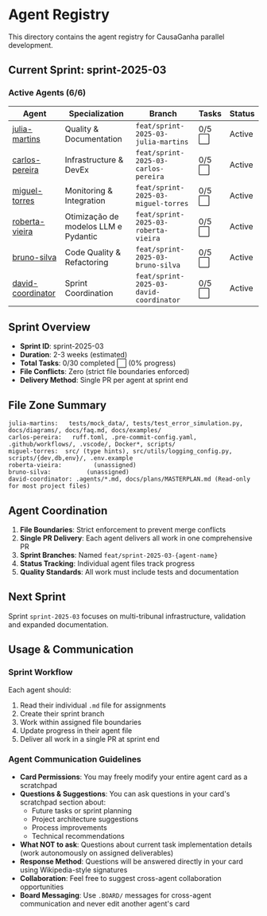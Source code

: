 # Agent Registry

This directory contains the agent registry for CausaGanha parallel development.

## Current Sprint: sprint-2025-03

### Active Agents (6/6)

| Agent | Specialization | Branch | Tasks | Status |
|-------|---------------|--------|-------|--------|
| [julia-martins](./julia-martins.md) | Quality & Documentation | `feat/sprint-2025-03-julia-martins` | 0/5 ⬜ | Active |
| [carlos-pereira](./carlos-pereira.md) | Infrastructure & DevEx | `feat/sprint-2025-03-carlos-pereira` | 0/5 ⬜ | Active |
| [miguel-torres](./miguel-torres.md) | Monitoring & Integration | `feat/sprint-2025-03-miguel-torres` | 0/5 ⬜ | Active |
| [roberta-vieira](./roberta-vieira.md) | Otimização de modelos LLM e Pydantic | `feat/sprint-2025-03-roberta-vieira` | 0/5 ⬜ | Active |
| [bruno-silva](./bruno-silva.md) | Code Quality & Refactoring | `feat/sprint-2025-03-bruno-silva` | 0/5 ⬜ | Active |
| [david-coordinator](./david-coordinator.md) | Sprint Coordination | `feat/sprint-2025-03-david-coordinator` | 0/5 ⬜ | Active |

## Sprint Overview

- **Sprint ID**: sprint-2025-03
- **Duration**: 2-3 weeks (estimated)
- **Total Tasks**: 0/30 completed ⬜ (0% progress)
- **File Conflicts**: Zero (strict file boundaries enforced)
- **Delivery Method**: Single PR per agent at sprint end

## File Zone Summary

```
julia-martins:   tests/mock_data/, tests/test_error_simulation.py, docs/diagrams/, docs/faq.md, docs/examples/
carlos-pereira:   ruff.toml, .pre-commit-config.yaml, .github/workflows/, .vscode/, Docker*, scripts/
miguel-torres:  src/ (type hints), src/utils/logging_config.py, scripts/{dev,db,env}/, .env.example
roberta-vieira:         (unassigned)
bruno-silva:          (unassigned)
david-coordinator: .agents/*.md, docs/plans/MASTERPLAN.md (Read-only for most project files)
```

## Agent Coordination

1. **File Boundaries**: Strict enforcement to prevent merge conflicts
2. **Single PR Delivery**: Each agent delivers all work in one comprehensive PR
3. **Sprint Branches**: Named `feat/sprint-2025-03-{agent-name}`
4. **Status Tracking**: Individual agent files track progress
5. **Quality Standards**: All work must include tests and documentation

## Next Sprint

Sprint `sprint-2025-03` focuses on multi-tribunal infrastructure, validation and
expanded documentation.

## Usage & Communication

### **Sprint Workflow**
Each agent should:
1. Read their individual `.md` file for assignments
2. Create their sprint branch
3. Work within assigned file boundaries
4. Update progress in their agent file
5. Deliver all work in a single PR at sprint end

### **Agent Communication Guidelines**
- **Card Permissions**: You may freely modify your entire agent card as a scratchpad
- **Questions & Suggestions**: You can ask questions in your card's scratchpad section about:
  - Future tasks or sprint planning
  - Project architecture suggestions
  - Process improvements
  - Technical recommendations
- **What NOT to ask**: Questions about current task implementation details (work autonomously on assigned deliverables)
- **Response Method**: Questions will be answered directly in your card using Wikipedia-style signatures
- **Collaboration**: Feel free to suggest cross-agent collaboration opportunities
- **Board Messaging**: Use `.BOARD/` messages for cross-agent communication and never edit another agent's card
